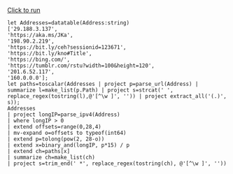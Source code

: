 [Click to run](https://dataexplorer.azure.com/clusters/help/databases/Samples?query=H4sIAAAAAAAAA3WRUW%2FTMBDH3%2FMpLCERe8qcON26dpMZPAIve%2BCtlMhNrompk1i2u7YTH55rl7UBgfzku9%2Bd%2F%2FrZQCCfqsqB9%2BBlpQKelQE61O59cLqrGYkWcT7nYjbjEy4md3FCorgJwfr7NFUbxVuffvmq4iSKxXzG5xnPeS7mx%2FsbtdKBm0NaQvOIT3ndd7qSIp9M78Q%2FsE3Xv%2Fumg4E%2Fe13Ny75Nx8WwbVfGncrOh%2B3jTlehkSLL3jeg6ybgG9mRzzPBp%2Fw250K8xhfTjJ9OvHyIDHqwKjReht6XyihHz1rIL2Jd%2FxNKRKRVzkOxdeatz7Dtt22rnH4BYmSrNlAY7QO1%2FAk3stG4l%2BizVIHGBCM4sEaVUDioYU%2Fx3ZNraljyMV78%2BL4jS4TimI03wD44VYZCGUNjyhkSnrGH6Bw2urCm7%2BrPT0NibZ9vzpER2jXgYEDIB5JhCXdDV5F%2BvfYQvHSqq4FmST5Lbo4T7fM17K06EnJgSOhJOFjo11R3YXrChi0WRR63U9vvaJ6QfHbds1F%2FL%2FE3lTsUuJC%2BxkiIvRK3jKTEXriykad%2FWeyX0Vg01i%2Bmy4ZFY8sosi1wGj1f%2FV80TiXkL9W%2FAa9QQasQAwAA)

```kql
let Addresses=datatable(Address:string) 
['29.188.3.137', 
'https://aka.ms/JKa',
'198.90.2.219',
'https://bit.ly/ceh?sessionid=123671',
'https://bit.ly/kno#Title',
'https://bing.com/',
'https://tumblr.com/rstu?width=100&height=120',
'201.6.52.117', 
'160.0.0.0'];
let paths=toscalar(Addresses | project p=parse_url(Address) | summarize l=make_list(p.Path) | project s=strcat(' ', replace_regex(tostring(l),@'[^\w ]', '')) | project extract_all('(.)', s));
Addresses
| project longIP=parse_ipv4(Address)
| where longIP > 0
| extend offsets=range(0,28,4)
| mv-expand o=offsets to typeof(int64)
| extend p=tolong(pow(2, 28-o))
| extend x=binary_and(longIP, p*15) / p
| extend ch=paths[x]
| summarize ch=make_list(ch)
| project s=trim_end(' *', replace_regex(tostring(ch), @'[^\w ]', ''))
```